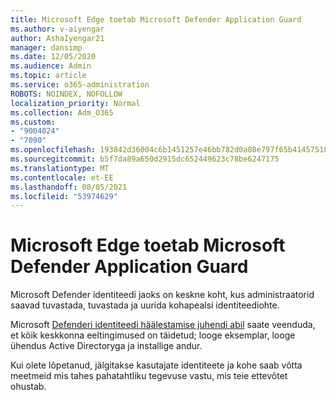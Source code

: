 ```yaml
---
title: Microsoft Edge toetab Microsoft Defender Application Guard
ms.author: v-aiyengar
author: AshaIyengar21
manager: dansimp
ms.date: 12/05/2020
ms.audience: Admin
ms.topic: article
ms.service: o365-administration
ROBOTS: NOINDEX, NOFOLLOW
localization_priority: Normal
ms.collection: Adm_O365
ms.custom:
- "9004024"
- "7090"
ms.openlocfilehash: 193842d36004c6b1451257e46bb782d0a08e797f65b41457510339fb90aa7083
ms.sourcegitcommit: b5f7da89a650d2915dc652449623c78be6247175
ms.translationtype: MT
ms.contentlocale: et-EE
ms.lasthandoff: 08/05/2021
ms.locfileid: "53974629"
---
```

# <a name="microsoft-edges-support-for-microsoft-defender-application-guard"></a>Microsoft Edge toetab Microsoft Defender Application Guard

Microsoft Defender identiteedi jaoks on keskne koht, kus administraatorid saavad tuvastada, tuvastada ja uurida kohapealsi identiteediohte. 

Microsoft [Defenderi identiteedi häälestamise juhendi abil](https://admin.microsoft.com/AdminPortal/Home?#/modernonboarding/microsoftdefenderforidentitysetupguide) saate veenduda, et kõik keskkonna eeltingimused on täidetud; looge eksemplar, looge ühendus Active Directoryga ja installige andur. 

Kui olete lõpetanud, jälgitakse kasutajate identiteete ja kohe saab võtta meetmeid mis tahes pahatahtliku tegevuse vastu, mis teie ettevõtet ohustab.
